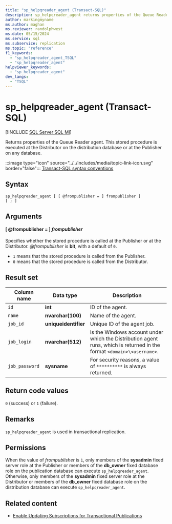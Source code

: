 ```yaml
---
title: "sp_helpqreader_agent (Transact-SQL)"
description: sp_helpqreader_agent returns properties of the Queue Reader agent.
author: markingmyname
ms.author: maghan
ms.reviewer: randolphwest
ms.date: 05/15/2024
ms.service: sql
ms.subservice: replication
ms.topic: "reference"
f1_keywords:
  - "sp_helpqreader_agent_TSQL"
  - "sp_helpqreader_agent"
helpviewer_keywords:
  - "sp_helpqreader_agent"
dev_langs:
  - "TSQL"
---
```

# sp_helpqreader_agent (Transact-SQL)

[!INCLUDE [SQL Server SQL MI](../../includes/applies-to-version/sql-asdbmi.md)]

Returns properties of the Queue Reader agent. This stored procedure is executed at the Distributor on the distribution database or at the Publisher on any database.

:::image type="icon" source="../../includes/media/topic-link-icon.svg" border="false"::: [Transact-SQL syntax conventions](../../t-sql/language-elements/transact-sql-syntax-conventions-transact-sql.md)

## Syntax

```syntaxsql
sp_helpqreader_agent [ [ @frompublisher = ] frompublisher ]
[ ; ]
```

## Arguments

#### [ @frompublisher = ] *frompublisher*

Specifies whether the stored procedure is called at the Publisher or at the Distributor. *@frompublisher* is **bit**, with a default of `0`.

- `1` means that the stored procedure is called from the Publisher.
- `0` means that the stored procedure is called from the Distributor.

## Result set

| Column name | Data type | Description |
| --- | --- | --- |
| `id` | **int** | ID of the agent. |
| `name` | **nvarchar(100)** | Name of the agent. |
| `job_id` | **uniqueidentifier** | Unique ID of the agent job. |
| `job_login` | **nvarchar(512)** | Is the Windows account under which the Distribution agent runs, which is returned in the format `<domain>\<username>`. |
| `job_password` | **sysname** | For security reasons, a value of `**********` is always returned. |

## Return code values

`0` (success) or `1` (failure).

## Remarks

`sp_helpqreader_agent` is used in transactional replication.

## Permissions

When the value of *frompublisher* is `1`, only members of the **sysadmin** fixed server role at the Publisher or members of the **db_owner** fixed database role on the publication database can execute `sp_helpqreader_agent`. Otherwise, only members of the **sysadmin** fixed server role at the Distributor or members of the **db_owner** fixed database role on the distribution database can execute `sp_helpqreader_agent`.

## Related content

- [Enable Updating Subscriptions for Transactional Publications](../replication/publish/enable-updating-subscriptions-for-transactional-publications.md)
